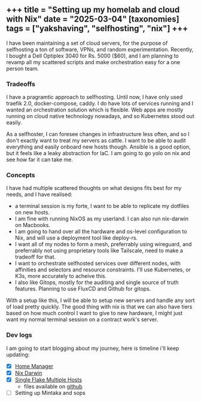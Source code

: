 +++ title = "Setting up my homelab and cloud with Nix"
date = "2025-03-04"
[taxonomies]
tags = ["yakshaving", "selfhosting", "nix"]
+++
---

I have been maintaining a set of cloud servers, for the purpose of
selfhosting a ton of software, VPNs, and random experimentation.
Recently, I bought a Dell Optiplex 3040 for Rs. 5000 ($60), and I am
planning to revamp all my scattered scripts and make orchestration easy
for a one person team.

### Tradeoffs

I have a pragramtic approach to selfhosting. Until now, I have only used
traefik 2.0, docker-compose, caddy. I do have lots of services running
and I wanted an orchestration solution which is flexible. Web apps are
mostly running on cloud native technology nowadays, and so Kubernetes
stood out easily.

As a selfhoster, I can foresee changes in infrastructure less often, and
so I don't exactly want to treat my servers as cattle. I want to be able
to audit everything and easily onboard new hosts though. Ansible is a
good option, but it feels like a leaky abstraction for IaC. I am going
to go yolo on nix and see how far it can take me.

### Concepts

I have had multiple scattered thoughts on what designs fits best for my
needs, and I have realised:
- a terminal session is my forte, I want to be able to replicate my
  dotfiles on new hosts.
- I am fine with running NixOS as my userland. I can also run nix-darwin
  on Macbooks.
- I am going to hand over all the hardware and os-level configuration to
  Nix, and will use a deployment tool like deploy-rs.
- I want all of my nodes to form a mesh, preferrably using wireguard,
  and preferrably not using proprietary tools like Tailscale, need to
  make a tradeoff for that.
- I want to orchestrate selfhosted services over different nodes, with
  affinities and selectors and resource constraints. I'll use
  Kubernetes, or K3s, more accurately to acheive this.
- I also like Gitops, mostly for the auditing and single source of truth
  features. Planning to use FluxCD and Github for gitops.

With a setup like this, I will be able to setup new servers and handle
any sort of load pretty quickly. The good thing with nix is that we can
also have tiers based on how much control I want to give to new
hardware, I might just want my normal terminal session on a contract
work's server.

### Dev logs

I am going to start blogging about my journey, here is timeline i'll
keep updating:

- [x] [Home Manager](/homemanager)
- [x] [Nix Darwin](/nixdarwin)
- [x] [Single Flake Multiple Hosts](/nixmultihost)
    - files available on [github](https://github/wantguns/dotfiles)
- [ ] Setting up Mintaka and sops
